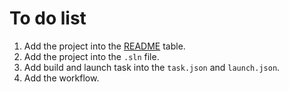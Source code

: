 # To do list

1. Add the project into the [README](README.md) table.
2. Add the project into the `.sln` file.
3. Add build and launch task into the `task.json` and `launch.json`.
4. Add the workflow.

